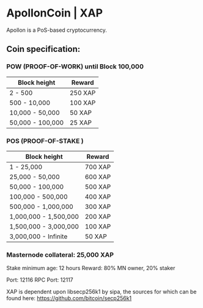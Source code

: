 # ApollonCoin | XAP

Apollon is a PoS-based cryptocurrency.

## Coin specification:
### POW (PROOF-OF-WORK) until Block 100,000
Block height | Reward
--- | ---
2 - 500 | 250 XAP
500 - 10,000 | 100 XAP
10,000 - 50,000 | 50 XAP
50,000 - 100,000 | 25 XAP

### POS (PROOF-OF-STAKE )
Block height | Reward
--- | ---
1 - 25,000 | 700 XAP
25,000 - 50,000 | 600 XAP
50,000 - 100,000 | 500 XAP
100,000 - 500,000 | 400 XAP 
500,000 - 1,000,000 | 300 XAP
1,000,000 - 1,500,000 | 200 XAP
1,500,000 - 3,000,000 | 100 XAP
3,000,000 - Infinite | 50 XAP

### Masternode collateral: 25,000 XAP

Stake minimum age: 12 hours
Reward: 80% MN owner, 20% staker

Port: 12116
RPC Port: 12117


XAP is dependent upon libsecp256k1 by sipa, the sources for which can be found here:
https://github.com/bitcoin/secp256k1
